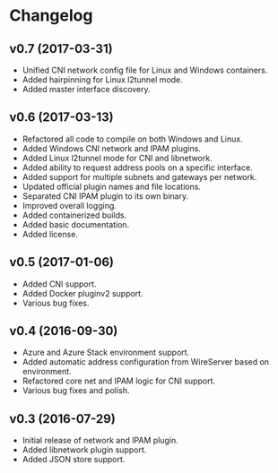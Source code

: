 # Changelog

## v0.7 (2017-03-31)
- Unified CNI network config file for Linux and Windows containers.
- Added hairpinning for Linux l2tunnel mode.
- Added master interface discovery.

## v0.6 (2017-03-13)
- Refactored all code to compile on both Windows and Linux.
- Added Windows CNI network and IPAM plugins.
- Added Linux l2tunnel mode for CNI and libnetwork.
- Added ability to request address pools on a specific interface.
- Added support for multiple subnets and gateways per network.
- Updated official plugin names and file locations.
- Separated CNI IPAM plugin to its own binary.
- Improved overall logging.
- Added containerized builds.
- Added basic documentation.
- Added license.

## v0.5 (2017-01-06)
- Added CNI support.
- Added Docker pluginv2 support.
- Various bug fixes.

## v0.4 (2016-09-30)
- Azure and Azure Stack environment support.
- Added automatic address configuration from WireServer based on environment.
- Refactored core net and IPAM logic for CNI support.
- Various bug fixes and polish.

## v0.3 (2016-07-29)
- Initial release of network and IPAM plugin.
- Added libnetwork plugin support.
- Added JSON store support.
